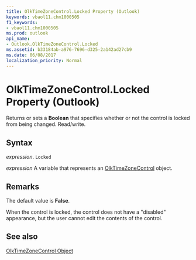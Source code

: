 ```yaml
---
title: OlkTimeZoneControl.Locked Property (Outlook)
keywords: vbaol11.chm1000505
f1_keywords:
- vbaol11.chm1000505
ms.prod: outlook
api_name:
- Outlook.OlkTimeZoneControl.Locked
ms.assetid: b33184ab-a976-7696-d325-2a142ad27cb9
ms.date: 06/08/2017
localization_priority: Normal
---
```



# OlkTimeZoneControl.Locked Property (Outlook)

Returns or sets a  **Boolean** that specifies whether or not the control is locked from being changed. Read/write.


## Syntax

_expression_. `Locked`

_expression_ A variable that represents an [OlkTimeZoneControl](./Outlook.OlkTimeZoneControl.md) object.


## Remarks

The default value is  **False**.

When the control is locked, the control does not have a "disabled" appearance, but the user cannot edit the contents of the control.


## See also


[OlkTimeZoneControl Object](Outlook.OlkTimeZoneControl.md)

